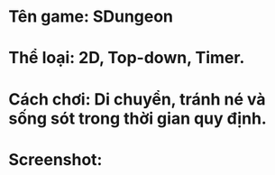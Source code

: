 # Tên game: SDungeon
# Thể loại: 2D, Top-down, Timer.
# Cách chơi: Di chuyển, tránh né và sống sót trong thời gian quy định.
# Screenshot: 
